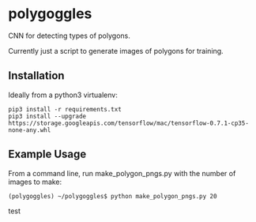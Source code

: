 # polygoggles
CNN for detecting types of polygons.

Currently just a script to generate images of polygons for training.

## Installation

Ideally from a python3 virtualenv:

```
pip3 install -r requirements.txt
pip3 install --upgrade https://storage.googleapis.com/tensorflow/mac/tensorflow-0.7.1-cp35-none-any.whl
```

## Example Usage

From a command line, run make_polygon_pngs.py with the number of
images to make:
```
(polygoggles) ~/polygoggles$ python make_polygon_pngs.py 20
```
test
